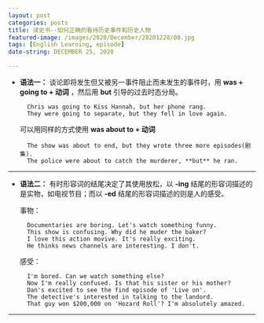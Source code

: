 ```yaml
---
layout: post  
categories: posts   
title: 读史书--如何正确的看待历史事件和历史人物   
featured-image: /images/2020/December/20201228/00.jpg  
tags: [English Learning, episode]    
date-string: DECEMBER 25, 2020

---
```

* **语法一：** 谈论即将发生但又被另一事件阻止而未发生的事件时，用 **was + going to + 动词** ，然后用 **but** 引导的过去时态分局。

		Chris was going to Kiss Hannah, but her phone rang.
		They were going to separate, but they fell in love again.

	可以用同样的方式使用 **was about to + 动词**

		The show was about to end, but they wrote three more episodes(剧集).
		The police were about to catch the murderer, **but** he ran.  

********
   
* **语法二：** 有时形容词的结尾决定了其使用放松，以 **-ing** 结尾的形容词描述的是实物，如电视节目；而以 **-ed** 结尾的形容词描述的则是人的感受。

	事物：
	
		Documentaries are boring. Let's watch something funny.
		This show is confusing. Why did he muder the baker?
		I love this action movive. It's really exciting.
		He thinks news channels are interesting. I don't.

	感受：
	
		I'm bored. Can we watch something else?
		Now I'm really confused. Is that his sister or his mother?
		Dan's excited to see the find episode of 'Live on'.
		The detective's interested in talking to the landord.
		That guy won $200,000 on 'Hozard Roll'? I'm absolutely amazed.
	

********

